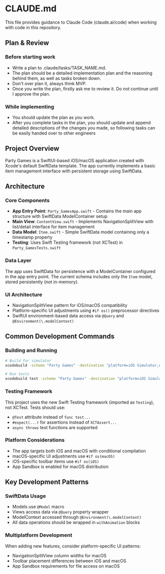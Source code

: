 # CLAUDE.md

This file provides guidance to Claude Code (claude.ai/code) when working with code in this repository.

## Plan & Review

### Before starting work
- Write a plan to .claude/tasks/TASK_NAME.md.
- The plan  should be a detailed implementation plan and the reasoning behind them, as well as tasks broken down.
- Don't over plan it, always think MVP.
- Once you write the plan, firstly ask me to review it. Do not continue until I approve the plan.

### While implementing
- You should update the plan as you work.
- After you complete tasks in the plan, you should update and append detailed descriptions of the changes you made, so following tasks can be easily handed over to other engineers

## Project Overview

Party Games is a SwiftUI-based iOS/macOS application created with Xcode's default SwiftData template. The app currently implements a basic item management interface with persistent storage using SwiftData.

## Architecture

### Core Components
- **App Entry Point**: `Party_GamesApp.swift` - Contains the main app structure with SwiftData ModelContainer setup
- **Main View**: `ContentView.swift` - Implements NavigationSplitView with list/detail interface for item management
- **Data Model**: `Item.swift` - Simple SwiftData model containing only a timestamp property
- **Testing**: Uses Swift Testing framework (not XCTest) in `Party_GamesTests.swift`

### Data Layer
The app uses SwiftData for persistence with a ModelContainer configured in the app entry point. The current schema includes only the `Item` model, stored persistently (not in-memory).

### UI Architecture
- NavigationSplitView pattern for iOS/macOS compatibility
- Platform-specific UI adjustments using `#if os()` preprocessor directives
- SwiftUI environment-based data access via `@Query` and `@Environment(\.modelContext)`

## Common Development Commands

### Building and Running
```bash
# Build for simulator
xcodebuild -scheme "Party Games" -destination "platform=iOS Simulator,name=iPhone 15" build

# Run tests
xcodebuild test -scheme "Party Games" -destination "platform=iOS Simulator,name=iPhone 15"
```

### Testing Framework
This project uses the new Swift Testing framework (imported as `Testing`), not XCTest. Tests should use:
- `@Test` attribute instead of `func test...`
- `#expect(...)` for assertions instead of `XCTAssert...`
- `async throws` test functions are supported

### Platform Considerations
- The app targets both iOS and macOS with conditional compilation
- macOS-specific UI adjustments use `#if os(macOS)` 
- iOS-specific toolbar items use `#if os(iOS)`
- App Sandbox is enabled for macOS distribution

## Key Development Patterns

### SwiftData Usage
- Models use `@Model` macro
- Views access data via `@Query` property wrapper
- ModelContext accessed through `@Environment(\.modelContext)`
- All data operations should be wrapped in `withAnimation` blocks

### Multiplatform Development
When adding new features, consider platform-specific UI patterns:
- NavigationSplitView column widths for macOS
- Toolbar placement differences between iOS and macOS
- App Sandbox requirements for file access on macOS